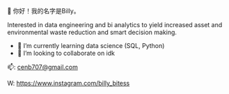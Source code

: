 👋 你好！我的名字是Billy。

Interested in data engineering and bi analytics to yield increased asset and environmental waste reduction
and smart decision making.
- 🌱 I’m currently learning data science (SQL, Python)
- 💞️ I’m looking to collaborate on idk


📫: cenb707@gmail.com

W: https://www.instagram.com/billy_bitess

<!---
bcen707/bcen707 is a ✨ special ✨ repository because its `README.md` (this file) appears on your GitHub profile.
You can click the Preview link to take a look at your changes.
--->
